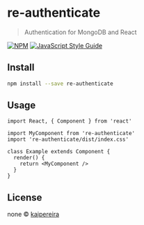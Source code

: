# re-authenticate

> Authentication for MongoDB and React

[![NPM](https://img.shields.io/npm/v/re-authenticate.svg)](https://www.npmjs.com/package/re-authenticate) [![JavaScript Style Guide](https://img.shields.io/badge/code_style-standard-brightgreen.svg)](https://standardjs.com)

## Install

```bash
npm install --save re-authenticate
```

## Usage

```tsx
import React, { Component } from 'react'

import MyComponent from 're-authenticate'
import 're-authenticate/dist/index.css'

class Example extends Component {
  render() {
    return <MyComponent />
  }
}
```

## License

none © [kaipereira](https://github.com/kaipereira)